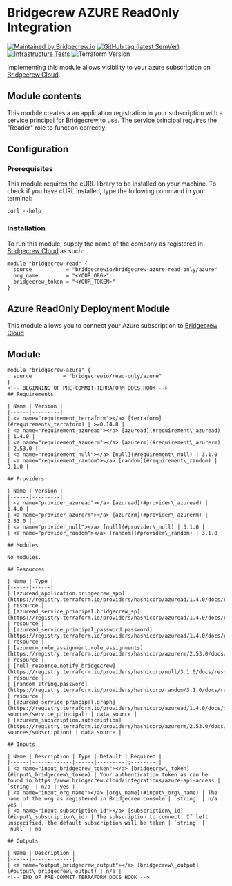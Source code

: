 # Bridgecrew AZURE ReadOnly Integration

[![Maintained by Bridgecrew.io](https://img.shields.io/badge/maintained%20by-bridgecrew.io-blueviolet)](https://bridgecrew.io)
[![GitHub tag (latest SemVer)](https://img.shields.io/github/tag/bridgecrewio/terraform-azurerm-read-only.svg?label=latest)](https://github.com/bridgecrewio/terraform-azurerm-bridgecrew-read-only/releases/latest)
[![Infrastructure Tests](https://www.bridgecrew.cloud/badges/github/bridgecrewio/terraform-azurerm-bridgecrew-azure-read-only/cis_azure)](https://www.bridgecrew.cloud/link/badge?vcs=github&fullRepo=bridgecrewio%2Fterraform-azurerm-bridgecrew-azure-read-only&benchmark=CIS+AZURE+V1.1)
![Terraform Version](https://img.shields.io/badge/tf-%3E%3D0.12.0-blue.svg)

Implementing this module allows visibility to your azure subscription on [Bridgecrew Cloud](https://www.bridgecrew.cloud).

## Module contents

This module creates a an application registration in your subscription with a service principal for Bridgecrew to use.
The service principal requires the "Reader" role to function correctly.

## Configuration

### Prerequisites

This module requires the cURL library to be installed on your machine.
To check if you have cURL installed, type the following command in your terminal:

```shell script
curl --help
```

### Installation

To run this module, supply the name of the company as registered in [Bridgecrew Cloud](https://www.bridgecrew.cloud) as such:

```hcl-terraform
module "bridgecrew-read" {
  source           = "bridgecrewio/bridgecrew-azure-read-only/azure"
  org_name         = "<YOUR_ORG>"
  bridgecrew_token = "<YOUR_TOKEN>"
}
```

## Azure ReadOnly Deployment Module

This module allows you to connect your Azure subscription to [Bridgecrew Cloud](https://bridgecrew.cloud)

## Module

```hcl-terraform
module "bridgecrew-azure" {
  source          = "bridgecrewio/read-only/azure"
}
<!-- BEGINNING OF PRE-COMMIT-TERRAFORM DOCS HOOK -->
## Requirements

| Name | Version |
|------|---------|
| <a name="requirement_terraform"></a> [terraform](#requirement\_terraform) | >=0.14.8 |
| <a name="requirement_azuread"></a> [azuread](#requirement\_azuread) | 1.4.0 |
| <a name="requirement_azurerm"></a> [azurerm](#requirement\_azurerm) | 2.53.0 |
| <a name="requirement_null"></a> [null](#requirement\_null) | 3.1.0 |
| <a name="requirement_random"></a> [random](#requirement\_random) | 3.1.0 |

## Providers

| Name | Version |
|------|---------|
| <a name="provider_azuread"></a> [azuread](#provider\_azuread) | 1.4.0 |
| <a name="provider_azurerm"></a> [azurerm](#provider\_azurerm) | 2.53.0 |
| <a name="provider_null"></a> [null](#provider\_null) | 3.1.0 |
| <a name="provider_random"></a> [random](#provider\_random) | 3.1.0 |

## Modules

No modules.

## Resources

| Name | Type |
|------|------|
| [azuread_application.bridgecrew_app](https://registry.terraform.io/providers/hashicorp/azuread/1.4.0/docs/resources/application) | resource |
| [azuread_service_principal.bridgecrew_sp](https://registry.terraform.io/providers/hashicorp/azuread/1.4.0/docs/resources/service_principal) | resource |
| [azuread_service_principal_password.password](https://registry.terraform.io/providers/hashicorp/azuread/1.4.0/docs/resources/service_principal_password) | resource |
| [azurerm_role_assignment.role_assignments](https://registry.terraform.io/providers/hashicorp/azurerm/2.53.0/docs/resources/role_assignment) | resource |
| [null_resource.notify_bridgecrew](https://registry.terraform.io/providers/hashicorp/null/3.1.0/docs/resources/resource) | resource |
| [random_string.password](https://registry.terraform.io/providers/hashicorp/random/3.1.0/docs/resources/string) | resource |
| [azuread_service_principal.graph](https://registry.terraform.io/providers/hashicorp/azuread/1.4.0/docs/data-sources/service_principal) | data source |
| [azurerm_subscription.subscription](https://registry.terraform.io/providers/hashicorp/azurerm/2.53.0/docs/data-sources/subscription) | data source |

## Inputs

| Name | Description | Type | Default | Required |
|------|-------------|------|---------|:--------:|
| <a name="input_bridgecrew_token"></a> [bridgecrew\_token](#input\_bridgecrew\_token) | Your authentication token as can be found in https://www.bridgecrew.cloud/integrations/azure-api-access | `string` | n/a | yes |
| <a name="input_org_name"></a> [org\_name](#input\_org\_name) | The name of the org as registered in Bridgecrew console | `string` | n/a | yes |
| <a name="input_subscription_id"></a> [subscription\_id](#input\_subscription\_id) | The subscription to connect. If left unspecified, the default subscription will be taken | `string` | `null` | no |

## Outputs

| Name | Description |
|------|-------------|
| <a name="output_bridgecrew_output"></a> [bridgecrew\_output](#output\_bridgecrew\_output) | n/a |
<!-- END OF PRE-COMMIT-TERRAFORM DOCS HOOK -->
